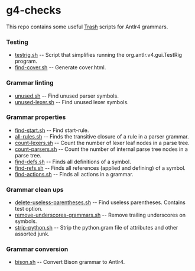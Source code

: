 # g4-checks

This repo contains some useful [Trash](https://github.com/kaby76/Domemtech.Trash) scripts
for Antlr4 grammars.

### Testing
* [testrig.sh](https://github.com/kaby76/g4-checks/blob/main/testrig.sh) -- Script that simplifies running the org.antlr.v4.gui.TestRig program.
* [find-cover.sh](https://github.com/kaby76/g4-checks/blob/main/find-cover.sh) -- Generate cover.html.

### Grammar linting
* [unused.sh](https://github.com/kaby76/g4-checks/blob/main/unused.sh) -- Find unused parser symbols.
* [unused-lexer.sh](https://github.com/kaby76/g4-checks/blob/main/unused-lexer.sh) -- Find unused lexer symbols. 

### Grammar properties
* [find-start.sh](https://github.com/kaby76/g4-checks/blob/main/find-start.sh) -- Find start-rule.
* [all-rules.sh](https://github.com/kaby76/g4-checks/blob/main/all-rules.sh) -- Finds the transitive closure of a rule in a parser grammar.
* [count-lexers.sh](https://github.com/kaby76/g4-checks/blob/main/count-lexers.sh) -- Count the number of lexer leaf nodes in a parse tree.
* [count-parsers.sh](https://github.com/kaby76/g4-checks/blob/main/count-parsers.sh) -- Count the number of internal parse tree nodes in a parse tree.
* [find-defs.sh](https://github.com/kaby76/g4-checks/blob/main/find-defs.sh) -- Finds all definitions of a symbol.
* [find-refs.sh](https://github.com/kaby76/g4-checks/blob/main/find-refs.sh) -- Finds all references (applied and defining) of a symbol.
* [find-actions.sh](https://github.com/kaby76/g4-checks/blob/main/find-actions.sh) -- Finds all actions in a grammar.

### Grammar clean ups
* [delete-useless-parentheses.sh](https://github.com/kaby76/g4-checks/blob/main/find-useless.sh) -- Find useless parentheses. Contains test option.
* [remove-underscores-grammars.sh](https://github.com/kaby76/g4-checks/blob/main/remove-underscores-grammars.sh) -- Remove trailing underscores on symbols.
* [strip-python.sh](https://github.com/kaby76/g4-checks/blob/main/strip-python.sh) -- Strip the python.gram file of attributes and other assorted junk.

### Grammar conversion
* [bison.sh](https://github.com/kaby76/g4-checks/blob/main/bison.sh) -- Convert Bison grammar to Antlr4.
